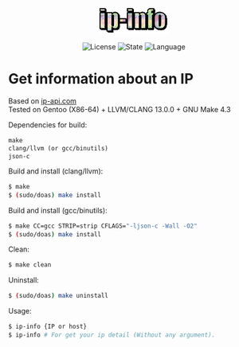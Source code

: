 <div align="center"><img src="https://github.com/siruidops/ip-info_c/raw/main/.tmp/text.gif"/>

![License](https://img.shields.io/badge/license-BSD-blue) ![State](https://img.shields.io/badge/state-developing-cyan) ![Language](https://img.shields.io/badge/language-C-purple)
</div>

# Get information about an IP
Based on <a href="http://ip-api.com">ip-api.com</a> <br />
Tested on Gentoo (X86-64) + LLVM/CLANG 13.0.0 + GNU Make 4.3

Dependencies for build:
```
make
clang/llvm (or gcc/binutils)
json-c
```

Build and install (clang/llvm):
``` bash
$ make
$ (sudo/doas) make install
```

Build and install (gcc/binutils):
``` bash
$ make CC=gcc STRIP=strip CFLAGS="-ljson-c -Wall -O2"
$ (sudo/doas) make install
```

Clean:
``` bash
$ make clean
```

Uninstall:
``` bash
$ (sudo/doas) make uninstall
```

Usage:
``` bash
$ ip-info {IP or host}
$ ip-info # For get your ip detail (Without any argument).
```

